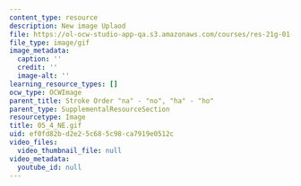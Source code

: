 ```yaml
---
content_type: resource
description: New image Uplaod
file: https://ol-ocw-studio-app-qa.s3.amazonaws.com/courses/res-21g-01-kana-spring-2010/ef0fd82bd2e25c685c98ca7919e0512c_05_4_NE.gif
file_type: image/gif
image_metadata:
  caption: ''
  credit: ''
  image-alt: ''
learning_resource_types: []
ocw_type: OCWImage
parent_title: Stroke Order "na" - "no", "ha" - "ho"
parent_type: SupplementalResourceSection
resourcetype: Image
title: 05_4_NE.gif
uid: ef0fd82b-d2e2-5c68-5c98-ca7919e0512c
video_files:
  video_thumbnail_file: null
video_metadata:
  youtube_id: null
---
```

